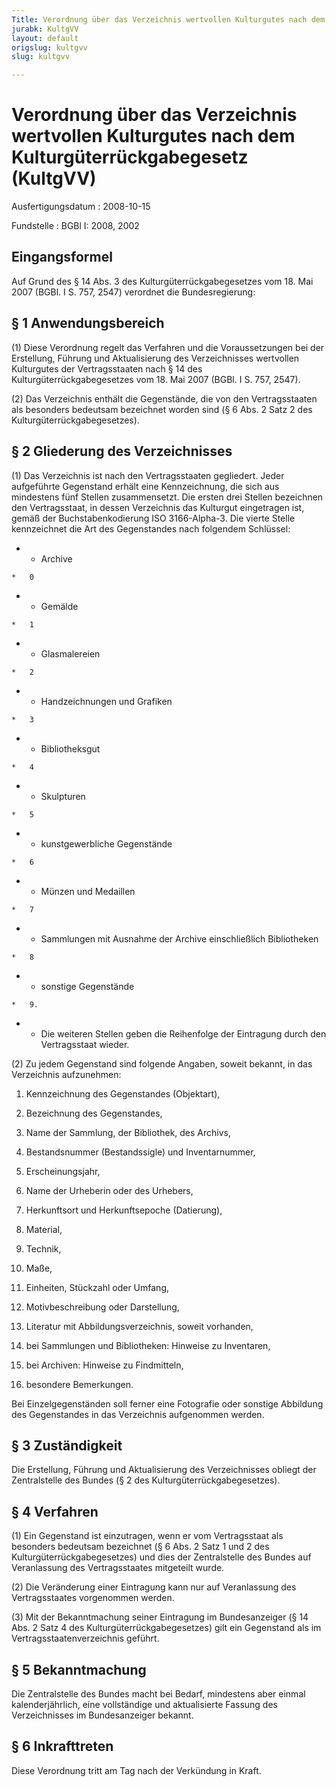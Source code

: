 ```yaml
---
Title: Verordnung über das Verzeichnis wertvollen Kulturgutes nach dem Kulturgüterrückgabegesetz
jurabk: KultgVV
layout: default
origslug: kultgvv
slug: kultgvv

---
```


# Verordnung über das Verzeichnis wertvollen Kulturgutes nach dem Kulturgüterrückgabegesetz (KultgVV)

Ausfertigungsdatum
:   2008-10-15

Fundstelle
:   BGBl I: 2008, 2002


## Eingangsformel

Auf Grund des § 14 Abs. 3 des Kulturgüterrückgabegesetzes vom 18. Mai
2007 (BGBl. I S. 757, 2547) verordnet die Bundesregierung:


## § 1 Anwendungsbereich

(1) Diese Verordnung regelt das Verfahren und die Voraussetzungen bei
der Erstellung, Führung und Aktualisierung des Verzeichnisses
wertvollen Kulturgutes der Vertragsstaaten nach § 14 des
Kulturgüterrückgabegesetzes vom 18. Mai 2007 (BGBl. I S. 757, 2547).

(2) Das Verzeichnis enthält die Gegenstände, die von den
Vertragsstaaten als besonders bedeutsam bezeichnet worden sind (§ 6
Abs. 2 Satz 2 des Kulturgüterrückgabegesetzes).


## § 2 Gliederung des Verzeichnisses

(1) Das Verzeichnis ist nach den Vertragsstaaten gegliedert. Jeder
aufgeführte Gegenstand erhält eine Kennzeichnung, die sich aus
mindestens fünf Stellen zusammensetzt. Die ersten drei Stellen
bezeichnen den Vertragsstaat, in dessen Verzeichnis das Kulturgut
eingetragen ist, gemäß der Buchstabenkodierung ISO 3166-Alpha-3. Die
vierte Stelle kennzeichnet die Art des Gegenstandes nach folgendem
Schlüssel:


*    *   Archive

    *   0


*    *   Gemälde

    *   1


*    *   Glasmalereien

    *   2


*    *   Handzeichnungen und Grafiken

    *   3


*    *   Bibliotheksgut

    *   4


*    *   Skulpturen

    *   5


*    *   kunstgewerbliche Gegenstände

    *   6


*    *   Münzen und Medaillen

    *   7


*    *   Sammlungen mit Ausnahme der Archive einschließlich Bibliotheken

    *   8


*    *   sonstige Gegenstände

    *   9.


*    *   Die weiteren Stellen geben die Reihenfolge der Eintragung durch den
        Vertragsstaat wieder.



(2) Zu jedem Gegenstand sind folgende Angaben, soweit bekannt, in das
Verzeichnis aufzunehmen:

1.  Kennzeichnung des Gegenstandes (Objektart),


2.  Bezeichnung des Gegenstandes,


3.  Name der Sammlung, der Bibliothek, des Archivs,


4.  Bestandsnummer (Bestandssigle) und Inventarnummer,


5.  Erscheinungsjahr,


6.  Name der Urheberin oder des Urhebers,


7.  Herkunftsort und Herkunftsepoche (Datierung),


8.  Material,


9.  Technik,


10. Maße,


11. Einheiten, Stückzahl oder Umfang,


12. Motivbeschreibung oder Darstellung,


13. Literatur mit Abbildungsverzeichnis, soweit vorhanden,


14. bei Sammlungen und Bibliotheken: Hinweise zu Inventaren,


15. bei Archiven: Hinweise zu Findmitteln,


16. besondere Bemerkungen.



Bei Einzelgegenständen soll ferner eine Fotografie oder sonstige
Abbildung des Gegenstandes in das Verzeichnis aufgenommen werden.


## § 3 Zuständigkeit

Die Erstellung, Führung und Aktualisierung des Verzeichnisses obliegt
der Zentralstelle des Bundes (§ 2 des Kulturgüterrückgabegesetzes).


## § 4 Verfahren

(1) Ein Gegenstand ist einzutragen, wenn er vom Vertragsstaat als
besonders bedeutsam bezeichnet (§ 6 Abs. 2 Satz 1 und 2 des
Kulturgüterrückgabegesetzes) und dies der Zentralstelle des Bundes auf
Veranlassung des Vertragsstaates mitgeteilt wurde.

(2) Die Veränderung einer Eintragung kann nur auf Veranlassung des
Vertragsstaates vorgenommen werden.

(3) Mit der Bekanntmachung seiner Eintragung im Bundesanzeiger (§ 14
Abs. 2 Satz 4 des Kulturgüterrückgabegesetzes) gilt ein Gegenstand als
im Vertragsstaatenverzeichnis geführt.


## § 5 Bekanntmachung

Die Zentralstelle des Bundes macht bei Bedarf, mindestens aber einmal
kalenderjährlich, eine vollständige und aktualisierte Fassung des
Verzeichnisses im Bundesanzeiger bekannt.


## § 6 Inkrafttreten

Diese Verordnung tritt am Tag nach der Verkündung in Kraft.

